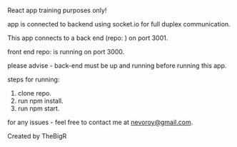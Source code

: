 React app training purposes only!

app is connected to backend using socket.io for full duplex communication.

This app connects to a back end (repo: ) on port 3001.

front end repo: is running on port 3000.

please advise -
back-end must be up and running before running this app.

steps for running:

1. clone repo.
2. run npm install.
3. run npm start.

for any issues - feel free to contact me at nevoroy@gmail.com.

Created by TheBigR
